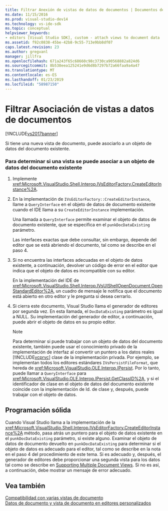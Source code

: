 ```yaml
---
title: Filtrar Anexión de vistas de datos de documentos | Documentos de Microsoft
ms.date: 11/15/2016
ms.prod: visual-studio-dev14
ms.technology: vs-ide-sdk
ms.topic: conceptual
helpviewer_keywords:
- editors [Visual Studio SDK], custom - attach views to document data
ms.assetid: f92c0838-45be-42b8-9c55-713e9bb8df07
caps.latest.revision: 23
ms.author: gregvanl
manager: jillfra
ms.openlocfilehash: 671a243f65c68660c98c3730ca90568882a824d6
ms.sourcegitcommit: 8b538eea125241e9d6d8b7297b72a66faa9a4a47
ms.translationtype: MT
ms.contentlocale: es-ES
ms.lasthandoff: 01/23/2019
ms.locfileid: "58987150"
---
```

# <a name="how-to-attach-views-to-document-data"></a>Filtrar Asociación de vistas a datos de documentos
[!INCLUDE[vs2017banner](../includes/vs2017banner.md)]

Si tiene una nueva vista de documento, puede asociarlo a un objeto de datos del documento existente.  
  
### <a name="to-determine-if-you-can-attach-a-view-to-an-existing-document-data-object"></a>Para determinar si una vista se puede asociar a un objeto de datos del documento existente  
  
1.  Implemente <xref:Microsoft.VisualStudio.Shell.Interop.IVsEditorFactory.CreateEditorInstance%2A>.  
  
2.  En la implementación de `IVsEditorFactory::CreateEditorInstance`, llame a `QueryInterface` en el objeto de datos de documento existente cuando el IDE llama a su `CreateEditorInstance` implementación.  
  
     Una llamada a `QueryInterface` permite examinar el objeto de datos de documento existente, que se especifica en el `punkDocDataExisting` parámetro.  
  
     Las interfaces exactas que debe consultar, sin embargo, depende del editor que se está abriendo el documento, tal como se describe en el paso 4.  
  
3.  Si no encuentra las interfaces adecuadas en el objeto de datos existente, a continuación, devolver un código de error en el editor que indica que el objeto de datos es incompatible con su editor.  
  
     En la implementación del IDE de <xref:Microsoft.VisualStudio.Shell.Interop.IVsUIShellOpenDocument.OpenStandardEditor%2A>, un cuadro de mensaje le notifica que el documento está abierto en otro editor y le pregunta si desea cerrarlo.  
  
4.  Si cierra este documento, Visual Studio llama el generador de editores por segunda vez. En esta llamada, el `DocDataExisting` parámetro es igual a NULL. Su implementación del generador de editor, a continuación, puede abrir el objeto de datos en su propio editor.  
  
    > [!NOTE]
    >  Para determinar si puede trabajar con un objeto de datos del documento existente, también puede usar el conocimiento privado de la implementación de interfaz al convertir un puntero a los datos reales [!INCLUDE[vcprvc](../includes/vcprvc-md.md)] clase de la implementación privada. Por ejemplo, se implementan todos los editores estándares `IVsPersistFileFormat`, que hereda de <xref:Microsoft.VisualStudio.OLE.Interop.IPersist>. Por lo tanto, puede llamar a `QueryInterface` para <xref:Microsoft.VisualStudio.OLE.Interop.IPersist.GetClassID%2A>, y si el identificador de clase en el objeto de datos del documento existente coincide con la implementación de Id. de clase y, después, puede trabajar con el objeto de datos.  
  
## <a name="robust-programming"></a>Programación sólida  
 Cuando Visual Studio llama a la implementación de la <xref:Microsoft.VisualStudio.Shell.Interop.IVsEditorFactory.CreateEditorInstance%2A> método, pasa atrás un puntero para el objeto de datos existente en el `punkDocDataExisting` parámetro, si existe alguno. Examinar el objeto de datos de documento devuelto en `punkDocDataExisting` para determinar si el objeto de datos es adecuado para el editor, tal como se describe en la nota en el paso 4 del procedimiento de este tema. Si es adecuado y, después, el generador de editores debe proporcionar una segunda vista para los datos tal como se describe en [Supporting Multiple Document Views](../extensibility/supporting-multiple-document-views.md). Si no es así, a continuación, debe mostrar un mensaje de error adecuado.  
  
## <a name="see-also"></a>Vea también  
 [Compatibilidad con varias vistas de documento](../extensibility/supporting-multiple-document-views.md)   
 [Datos de documento y vista de documento en editores personalizados](../extensibility/document-data-and-document-view-in-custom-editors.md)
